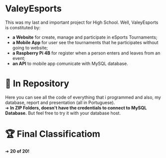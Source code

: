 # ValeyEsports
This was my last and important project for High School. Well, ValeyEsports is constituted by: 
- **a Website** for create, manage and participate in eSports Tournaments;
- **a Mobile App** for user see the tournaments that he participates without going to website;
- **a Raspberry Pi 4B** for register when a person enters and leaves from an event;
- **an API** to mobile app comunicate with MySQL database.

# 📌 In Repository
Here you can see all the code of everything that i programmed and also, my database, report and presentation (all in Portuguese).
<br>➜ **In ZIP Folders, doesn't have the credentials to connect to MySQL Database.** But feel free to try it with your database host.

# 🏆 Final Classificatiom
➜ **20 of 20!**
